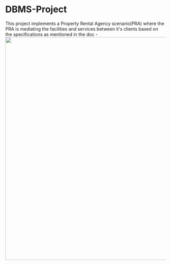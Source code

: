 # DBMS-Project

This project implements a Property Rental Agency scenario(PRA) where the PRA is mediating the facilities and services between it's clients based on the specifications as mentioned in the doc - 
<br>
<img height = "700" src = " c:/Users/agarw/OneDrive%20-%20hyderabad.bits-pilani.ac.in/Documents/DBMS/domain%20-%201.png" />
<br>